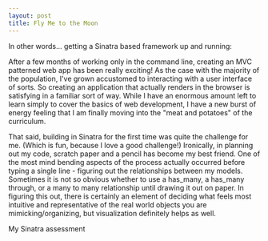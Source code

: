 ```yaml
---
layout: post
title: Fly Me to the Moon
---
```

In other words... getting a Sinatra based framework up and running:

After a few months of working only in the command line, creating an MVC patterned web app has been really exciting!  As the case with the majority of the population, I've grown accustomed to interacting with a user interface of sorts.  So creating an application that actually renders in the browser is satisfying in a familiar sort of way.  While I have an enormous amount left to learn simply to cover the basics of web development, I have a new burst of energy feeling that I am finally moving into the "meat and potatoes" of the curriculum.  

That said, building in Sinatra for the first time was quite the challenge for me.  (Which is fun, because I love a good challenge!)  Ironically, in planning out my code, scratch paper and a pencil has become my best friend.  One of the most mind bending aspects of the process actually occurred before typing a single line - figuring out the relationships between my models.  Sometimes it is not so obvious whether to use a has_many, a has_many through, or a many to many relationship until drawing it out on paper.   In figuring this out, there is certainly an element of deciding what feels most intuitive and representative of the real world objects you are mimicking/organizing, but visualization definitely helps as well. 

My Sinatra assessment 
